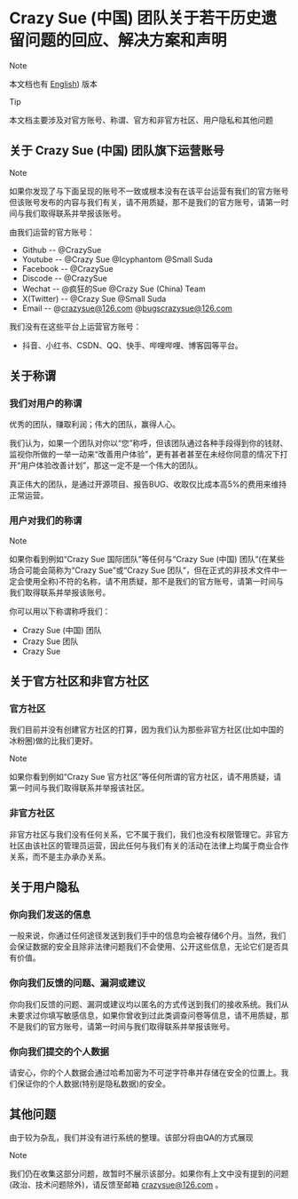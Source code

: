 # Crazy Sue (中国) 团队关于若干历史遗留问题的回应、解决方案和声明

> [!NOTE]
> 本文档也有 [English](https://github.com/CrazySue/CrazySue/blob/main/English-%E5%85%B3%E4%BA%8E%E5%8E%86%E5%8F%B2%E9%81%97%E7%95%99%E9%97%AE%E9%A2%98%E7%9A%84%E5%9B%9E%E5%BA%94%E3%80%81%E8%A7%A3%E5%86%B3%E6%96%B9%E6%A1%88%E5%92%8C%E5%A3%B0%E6%98%8E)) 版本

> [!TIP]
> 本文档主要涉及对官方账号、称谓、官方和非官方社区、用户隐私和其他问题


## 关于 Crazy Sue (中国) 团队旗下运营账号
> [!NOTE]
> 如果你发现了与下面呈现的账号不一致或根本没有在该平台运营有我们的官方账号但该账号发布的内容与我们有关，请不用质疑，那不是我们的官方账号，请第一时间与我们取得联系并举报该账号。

由我们运营的官方账号：
- Github -- @CrazySue
- Youtube -- @Crazy Sue @Icyphantom @Small Suda
- Facebook -- @CrazySue
- Discode -- @CrazySue
- Wechat -- @疯狂的Sue @Crazy Sue (China) Team
- X(Twitter) -- @Crazy Sue @Small Suda
- Email -- @crazysue@126.com @bugscrazysue@126.com

我们没有在这些平台上运营官方账号：
- 抖音、小红书、CSDN、QQ、快手、哔哩哔哩、博客园等平台。

## 关于称谓
### 我们对用户的称谓
优秀的团队，赚取利润；伟大的团队，赢得人心。

我们认为，如果一个团队对你以“您”称呼，但该团队通过各种手段得到你的钱财、监视你所做的一举一动来“改善用户体验”，更有甚者甚至在未经你同意的情况下打开“用户体验改善计划”，那这一定不是一个伟大的团队。

真正伟大的团队，是通过开源项目、报告BUG、收取仅比成本高5%的费用来维持正常运营。

### 用户对我们的称谓
> [!NOTE]
> 如果你看到例如“Crazy Sue 国际团队”等任何与“Crazy Sue (中国) 团队”(在某些场合可能会简称为“Crazy Sue”或“Crazy Sue 团队”，但在正式的非技术文件中一定会使用全称)不符的名称，请不用质疑，那不是我们的官方账号，请第一时间与我们取得联系并举报该账号。

你可以用以下称谓称呼我们：
- Crazy Sue (中国) 团队
- Crazy Sue 团队
- Crazy Sue

## 关于官方社区和非官方社区
### 官方社区
我们目前并没有创建官方社区的打算，因为我们认为那些非官方社区(比如中国的冰粉圈)做的比我们更好。
> [!NOTE]
> 如果你看到例如“Crazy Sue 官方社区”等任何所谓的官方社区，请不用质疑，请第一时间与我们取得联系并举报该社区。
### 非官方社区
非官方社区与我们没有任何关系，它不属于我们，我们也没有权限管理它。非官方社区由该社区的管理员运营，因此任何与我们有关的活动在法律上均属于商业合作关系，而不是主办承办关系。

## 关于用户隐私
### 你向我们发送的信息
一般来说，你通过任何途径发送到我们手中的信息均会被存储6个月。当然，我们会保证数据的安全且除非法律问题我们不会使用、公开这些信息，无论它们是否具有价值。

### 你向我们反馈的问题、漏洞或建议
你向我们反馈的问题、漏洞或建议均以匿名的方式传送到我们的接收系统。我们从未要求过你填写敏感信息，如果你曾收到过此类调查问卷等信息，请不用质疑，那不是我们的官方账号，请第一时间与我们取得联系并举报该账号。

### 你向我们提交的个人数据
请安心，你的个人数据会通过哈希加密为不可逆字符串并存储在安全的位置上。我们保证你的个人数据(特别是隐私数据)的安全。

## 其他问题
由于较为杂乱，我们并没有进行系统的整理。该部分将由QA的方式展现

> [!NOTE]
> 我们仍在收集这部分问题，故暂时不展示该部分。如果你有上文中没有提到的问题(政治、技术问题除外)，请反馈至邮箱 crazysue@126.com 。
